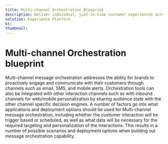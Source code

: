 ```yaml
---
title: Multi-channel Orchestration Blueprint
description: Deliver individual, just-in-time customer experiences across screens.
solution: Experience Platform
kt: 
thumbnail: 
---
```


# Multi-channel Orchestration blueprint

Multi-channel message orchestration addresses the ability for brands to proactively engage and communicate with their customers through channels such as email, SMS, and mobile alerts. Orchestration tools can also be integrated with other interaction channels such as with inbound channels for web/mobile personalization by sharing audience state with the other channel specific decision engines. A number of factors go into what applications and deployment options should be used for Multi-channel message orchestration, including whether the customer interaction will be trigger based or scheduled, as well as what data will be necessary for the required targeting and personalization of the interactions. This results in a number of possible scenarios and deployment options when building out message orchestration capability.